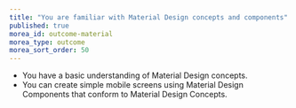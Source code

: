 ```yaml
---
title: "You are familiar with Material Design concepts and components"
published: true
morea_id: outcome-material
morea_type: outcome
morea_sort_order: 50
---
```


  * You have a basic understanding of Material Design concepts.
  * You can create simple mobile screens using Material Design Components that conform to Material Design Concepts. 
